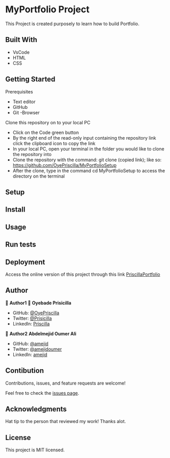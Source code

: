 # MyPortfolio Project
This Project is created purposely to learn how to build Portfolio.

## Built With
* VsCode
* HTML
* CSS

## Getting Started

Prerequisites
* Text editor
* GitHub
* Git -Browser

Clone this repository on to your local PC

* Click on the Code green button
* By the right end of the read-only input containing the repository link click the clipboard icon to copy the link
* In your local PC, open your terminal in the folder you would like to clone the repository into
* Clone the repository with the command: git clone (copied link); like so: https://github.com/OyePriscilla/MyPortfolioSetup
* After the clone, type in the command cd MyPortfolioSetup to access the directory on the terminal

## Setup

## Install

## Usage

## Run tests

## Deployment
Access the online version of this project through this link [PriscillaPortfolio](https://oyepriscilla.github.io/MyPortfolioSetup)

## Author
👤 **Author1**
👤 **Oyebade Prisicilla**

- GitHub: [@OyePriscilla](https://github.com/OyePriscilla)
- Twitter: [@Prisicilla](https://twitter.com/Prisicilla)
- LinkedIn: [Priscilla](https://linkedin.com/in/Priscilla)

👤 **Author2**
 **Abdelmejid Oumer Ali**
 
- GitHub: [@amejid](https://github.com/amejid)
- Twitter: [@amejidoumer](https://twitter.com/amejidoumer)
- LinkedIn: [amejid](https://linkedin.com/in/amejid)

## Contibution
Contributions, issues, and feature requests are welcome!

Feel free to check the [issues page](../../issues/).

## Acknowledgments
Hat tip to the person that reviewed my work! Thanks alot.

## License
This project is MIT licensed.
